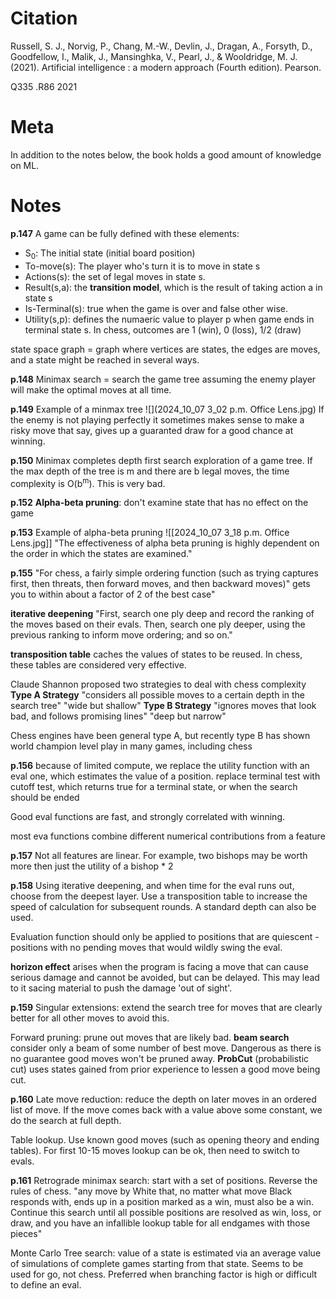 # Citation
Russell, S. J., Norvig, P., Chang, M.-W., Devlin, J., Dragan, A., Forsyth, D., Goodfellow, I., Malik, J., Mansinghka, V., Pearl, J., & Wooldridge, M. J. (2021). Artificial intelligence : a modern approach (Fourth edition). Pearson.

Q335 .R86 2021
# Meta
In addition to the notes below, the book holds a good amount of knowledge on ML.
# Notes
**p.147**
A game can be fully defined with these elements:
- S<sub>0</sub>: The initial state (initial board position)
- To-move(s): The player who's turn it is to move in state s
- Actions(s): the set of legal moves in state s.
- Result(s,a): the **transition model**, which is the result of taking action a in state s
- Is-Terminal(s): true when the game is over and false other wise. 
- Utility(s,p): defines the numaeric value to player p when game ends in terminal state s. In chess, outcomes are 1 (win), 0 (loss), 1/2 (draw)

state space graph = graph where vertices are states, the edges are moves, and a state might be reached in several ways.

**p.148**
Minimax search = search the game tree assuming the enemy player will make the optimal moves at all time. 

**p.149**
Example of a minmax tree
![](2024_10_07 3_02 p.m. Office Lens.jpg)
If the enemy is not playing perfectly it sometimes makes sense to make a risky move that say, gives up a guaranted draw for a good chance at winning. 

**p.150**
Minimax completes depth first search exploration of a game tree. If the max depth of the tree is m and there are b legal moves, the time complexity is O(b<sup>m</sup>). This is very bad.

**p.152**
**Alpha-beta pruning**: don't examine state that has no effect on the game

**p.153**
Example of alpha-beta pruning
![[2024_10_07 3_18 p.m. Office Lens.jpg]]
"The effectiveness of alpha beta pruning is highly dependent on the order in which the states are examined."

**p.155**
"For chess, a fairly simple ordering function (such as trying captures first, then threats, then forward moves, and then backward moves)" gets you to within about a factor of 2 of the best case"

**iterative deepening** "First, search one ply deep and record the ranking of the moves based on their evals. Then, search one ply deeper, using the previous ranking to inform move ordering; and so on."

**transposition table** caches the values of states to be reused.
In chess, these tables are considered very effective.


Claude Shannon proposed two strategies to deal with chess complexity
**Type A Strategy**
"considers all possible moves to a certain depth in the search tree"
"wide but shallow"
**Type B Strategy**
"ignores moves that look bad, and follows promising lines"
"deep but narrow"

Chess engines have been general type A, but recently type B has shown world champion level play in many games, including chess

**p.156**
because of limited compute, we replace the utility function with an eval one, which estimates the value of a position. 
replace terminal test with cutoff test, which returns true for a terminal state, or when the search should be ended

Good eval functions are fast, and strongly correlated with winning.

most eva functions combine different numerical contributions from a feature

**p.157**
Not all features are linear. For example, two bishops may be worth more then just the utility of a bishop \* 2

**p.158**
Using iterative deepening, and when time for the eval runs out, choose from the deepest layer. Use a transposition table to increase the speed of calculation for subsequent rounds.
A standard depth can also be used.

Evaluation function should only be applied to positions that are quiescent - positions with no pending moves that would wildly swing the eval. 

**horizon effect** arises when the program is facing a move that can cause serious damage and cannot be avoided, but can be delayed. This may lead to it sacing material to push the damage 'out of sight'. 

**p.159**
Singular extensions: extend the search tree for moves that are clearly better for all other moves to avoid this.

Forward pruning: prune out moves that are likely bad.
**beam search** consider only a beam of some number of best move. Dangerous as there is no guarantee good moves won't be pruned away.
**ProbCut** (probabilistic cut) uses states gained from prior experience to lessen a good move being cut. 

**p.160**
Late move reduction: reduce the depth on later moves in an ordered list of move. If the move comes back with a value above some constant, we do the search at full depth. 

Table lookup. Use known good moves (such as opening theory and ending tables). For first 10-15 moves lookup can be ok, then need to switch to evals. 

**p.161**
Retrograde minimax search: start with a set of positions. Reverse the rules of chess. "any move by White that, no matter what move Black responds with, ends up in a position marked as a win, must also be a win. Continue this search until all possible positions are resolved as win, loss, or draw, and you have an infallible lookup table for all endgames with those pieces"

Monte Carlo Tree search: value of a state is estimated via an average value of simulations of complete games starting from that state. Seems to be used for go, not chess. Preferred when branching factor is high or difficult to define an eval.

